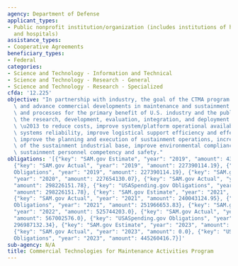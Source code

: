 ```yaml
---
agency: Department of Defense
applicant_types:
- Public nonprofit institution/organization (includes institutions of higher education
  and hospitals)
assistance_types:
- Cooperative Agreements
beneficiary_types:
- Federal
categories:
- Science and Technology - Information and Technical
- Science and Technology - Research - General
- Science and Technology - Research - Specialized
cfda: '12.225'
objective: "In partnership with industry, the goal of the CTMA program is to leverage\
  \ and advance commercial developments in maintenance and sustainment technology\
  \ and processes for the primary benefit of U.S. industry and the public applying\
  \ the research, development, evaluation, integration, and deployment to DoD issues\
  \ \u2013 to reduce costs, improve system/platform operational availabilities, increase\
  \ systems reliability, improve logistical support efficiency and effectiveness,\
  \ improve the planning and execution of sustainment operations, increase the resiliency\
  \ of the sustainment industrial base, improve environmental compliance, and increase\
  \ sustainment personnel competency and safety."
obligations: '[{"key": "SAM.gov Estimate", "year": "2019", "amount": 43000000.0},
  {"key": "SAM.gov Actual", "year": "2019", "amount": 227390114.19}, {"key": "USASpending.gov
  Obligations", "year": "2019", "amount": 227390114.19}, {"key": "SAM.gov Estimate",
  "year": "2020", "amount": 227654130.07}, {"key": "SAM.gov Actual", "year": "2020",
  "amount": 298226151.78}, {"key": "USASpending.gov Obligations", "year": "2020",
  "amount": 298226151.78}, {"key": "SAM.gov Estimate", "year": "2021", "amount": 208165624.42},
  {"key": "SAM.gov Actual", "year": "2021", "amount": 240043124.95}, {"key": "USASpending.gov
  Obligations", "year": "2021", "amount": 251966653.83}, {"key": "SAM.gov Estimate",
  "year": "2022", "amount": 525744203.0}, {"key": "SAM.gov Actual", "year": "2022",
  "amount": 567002576.0}, {"key": "USASpending.gov Obligations", "year": "2022", "amount":
  296987132.34}, {"key": "SAM.gov Estimate", "year": "2023", "amount": 895964673.0},
  {"key": "SAM.gov Actual", "year": "2023", "amount": 0.0}, {"key": "USASpending.gov
  Obligations", "year": "2023", "amount": 445260416.7}]'
sub-agency: N/A
title: Commercial Technologies for Maintenance Activities Program
---
```

